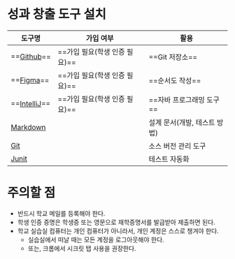 
# 성과 창출 도구 설치

| 도구명                     | 가입 여부               | 활용                    |
| ----------------------- | ------------------- | --------------------- |
| ==[Github](Github.md)== | ==가입 필요(학생 인증 필요)== | ==Git 저장소==           |
| ==[Figma](Figma.md)==       | ==가입 필요(학생 인증 필요)==     | ==순서도 작성==                |
| ==[IntelliJ](IntelliJ.md)== | ==가입 필요(학생 인증 필요)==     | ==자바 프로그래밍 도구==           |
| [Markdown](Markdown.md) |                     | 설계 문서(개발, 테스트 방법)<br> |
| [Git](Git.md)           |                     | 소스 버전 관리 도구           |
| [Junit](Junit.md)       |                     | 테스트 자동화               |

# 주의할 점
- 반드시 학교 메일를 등록해야 한다.
- 학생 인증 증명은 학생증 또는 영문으로 재학증명서를 발급받아 제출하면 된다.
- 학교 실습실 컴퓨터는 개인 컴퓨터가 아니라서, 개인 계정은 스스로 챙겨야 한다.
	- 실습실에서 떠날 때는 모든 계정을 로그아웃해야 한다.
	- 또는, 크롬에서 시크릿 탭 사용을 권장한다.